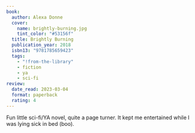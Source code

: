 ```yaml
---
book:
  author: Alexa Donne
  cover:
    name: brightly-burning.jpg
    tint_color: "#53156f"
  title: Brightly Burning
  publication_year: 2018
  isbn13: "9781785659423"
  tags:
    - "!from-the-library"
    - fiction
    - ya
    - sci-fi
review:
  date_read: 2023-03-04
  format: paperback
  rating: 4
---
```


Fun little sci-fi/YA novel, quite a page turner.
It kept me entertained while I was lying sick in bed (boo).

